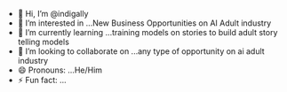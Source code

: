 - 👋 Hi, I’m @indigally
- 👀 I’m interested in ...New Business Opportunities on AI Adult industry
- 🌱 I’m currently learning ...training models on  stories to build adult story telling models
- 💞️ I’m looking to collaborate on ...any type of opportunity on ai adult industry
- 😄 Pronouns: ...He/Him
- ⚡ Fun fact: ...

<!---
indigally/indigally is a ✨ special ✨ repository because its `README.md` (this file) appears on your GitHub profile.
You can click the Preview link to take a look at your changes.
--->
